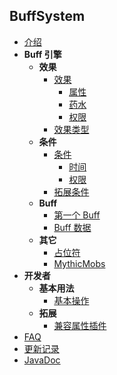 ## BuffSystem

- [介绍](README.md)
- **Buff 引擎**
  - **效果**
    - [效果](效果/Effect.md)
      - [属性](效果/Attribute.md)
      - [药水](效果/Potion.md)
      - [权限](效果/Permission.md)
    - [效果类型](效果/EffectType.md)
  - **条件**
    - [条件](条件/Condition.md)
      - [时间](条件/Time.md)
      - [权限](条件/Permission.md)
    - [拓展条件](条件/ExpandCondition.md)
  - **Buff**
    - [第一个 Buff](Buff/Buff.md)
    - [Buff 数据](Buff/Data.md)
  - **其它**
    - [占位符](其它/PlaceHolder.md)
    - [MythicMobs](其它/MythicMobs.md)
- **开发者**
  - **基本用法**
    - [基本操作](开发/Basic.md)
  - **拓展**
    - [兼容属性插件](开发/拓展/Attribute.md)
- [FAQ](FAQ.md)
- [更新记录](UPDATE.md)
- [JavaDoc](http://doc.skillw.com/buffsystem/)
